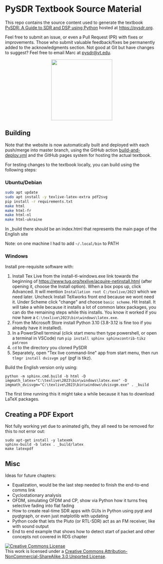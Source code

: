 # PySDR Textbook Source Material

This repo contains the source content used to generate the textbook [PySDR: A Guide to SDR and DSP using Python](https://pysdr.org) hosted at https://pysdr.org.

Feel free to submit an issue, or even a Pull Request (PR) with fixes or improvements.  Those who submit valuable feedback/fixes be permanently added to the acknowledgments section.  Not good at Git but have changes to suggest?  Feel free to email Marc at pysdr@vt.edu.

<p align="center">
  <img width="200" src="https://raw.githubusercontent.com/777arc/PySDR/master/_images/fft_logo_wide.gif" />
</p>

## Building

Note that the website is now automatically built and deployed with each push/merge into master branch, using the GitHub action [build-and-deploy.yml](https://github.com/777arc/PySDR/blob/master/.github/workflows/build-and-deploy.yml) and the GitHub pages system for hosting the actual textbook.

For testing changes to the textbook locally, you can build using the following steps:

### Ubuntu/Debian

```bash
sudo apt update
sudo apt install -y texlive-latex-extra pdf2svg
pip install -r requirements.txt
make html
make html-fr
make html-nl
make html-ukraine
```

In _build there should be an index.html that represents the main page of the English site

Note: on one machine I had to add `~/.local/bin` to PATH

### Windows

Install pre-requisite software with:

1. Install Tex Live from the install-tl-windows.exe link towards the beginning of https://www.tug.org/texlive/acquire-netinstall.html (after opening it, choose the Install option). When a box pops up, click Advanced. It will mention `Installation root C:/texlive/2023` which we need later.  Uncheck Install TeXworks front end because we wont need it.  Under Scheme click "change" and choose `basic scheme`.  Hit Install.  It will take a while because it installs a lot of common latex packages, you can do the remaining steps while this installs.  You know it worked if you now have a `C:\texlive\2023\bin\windows\latex.exe`.
2. From the Microsoft Store install Python 3.10 (3.8-3.12 is fine too if you already have it installed).  
3. In a PowerShell terminal (click start menu then type powershell, or open a terminal in VSCode) run `pip install sphinx sphinxcontrib-tikz patreon`
4. `cd` to the directory you cloned PySDR
5. Separately, open "Tex live command-line" app from start menu, then run `tlmgr install dvisvgm pgf` (pgf is tikz). 

Build the English version only using:

```
python -m sphinx.cmd.build -b html -D imgmath_latex="C:\texlive\2023\bin\windows\latex.exe" -D imgmath_dvisvgm="C:\texlive\2023\bin\windows\dvisvgm.exe" . _build
```

The first time running this it might take a while because it has to download LaTeX packages.

## Creating a PDF Export

Not fully working yet due to animated gifs, they all need to be removed for this to not error out:

```
sudo apt-get install -y latexmk
sphinx-build -b latex . _build/latex
make latexpdf
```

## Misc

Ideas for future chapters:

* Equalization, would be the last step needed to finish the end-to-end comms link
* Cyclostationary analysis
* OFDM, simulating OFDM and CP, show via Python how it turns freq selective fading into flat fading
* How to create real-time SDR apps with GUIs in Python using pyqt and pyqtgraph, or even just matplotlib with updating
* Python code that lets the Pluto (or RTL-SDR) act as an FM receiver, like with sound output
* End to end example that shows how to detect start of packet and other concepts not covered in RDS chapter

<a rel="license" href="http://creativecommons.org/licenses/by-nc-sa/3.0/"><img alt="Creative Commons License" style="border-width:0" src="https://i.creativecommons.org/l/by-nc-sa/3.0/88x31.png" /></a><br />This work is licensed under a <a rel="license" href="http://creativecommons.org/licenses/by-nc-sa/3.0/">Creative Commons Attribution-NonCommercial-ShareAlike 3.0 Unported License</a>.

